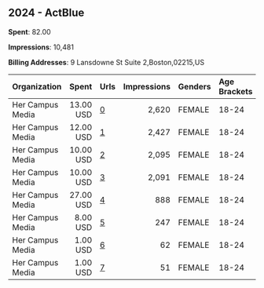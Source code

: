 ## 2024 - ActBlue 
**Spent**: 82.00

**Impressions**: 10,481

**Billing Addresses**: 9 Lansdowne St Suite 2,Boston,02215,US

|Organization|Spent|Urls|Impressions|Genders|Age Brackets|Country Codes|
|:---|---:|:---|---:|:---|:---|:---|
|Her Campus Media|13.00 USD|[0](https://www.snap.com/political-ads/asset/c5f3ecac06d74e6be8af6db6f230c97c462a7ba08835d98fbb7923487989da61?mediaType=MOV)|2,620|FEMALE|18-24|united states|
|Her Campus Media|12.00 USD|[1](https://www.snap.com/political-ads/asset/3d016313cc298708dee67b23c24f139b4c1afff2504244b2eb36adddd62189bd?mediaType=mov)|2,427|FEMALE|18-24|united states|
|Her Campus Media|10.00 USD|[2](https://www.snap.com/political-ads/asset/7bffe3fdafea80804ed20adfd702f1ec65834144bdf5af48ab05650e984ec069?mediaType=MOV)|2,095|FEMALE|18-24|united states|
|Her Campus Media|10.00 USD|[3](https://www.snap.com/political-ads/asset/2505fce87e616c25300055240521876f18ce33d4a95d112b53d980852246aa7f?mediaType=MOV)|2,091|FEMALE|18-24|united states|
|Her Campus Media|27.00 USD|[4](https://www.snap.com/political-ads/asset/3d016313cc298708dee67b23c24f139b4c1afff2504244b2eb36adddd62189bd?mediaType=mov)|888|FEMALE|18-24|united states|
|Her Campus Media|8.00 USD|[5](https://www.snap.com/political-ads/asset/c5f3ecac06d74e6be8af6db6f230c97c462a7ba08835d98fbb7923487989da61?mediaType=MOV)|247|FEMALE|18-24|united states|
|Her Campus Media|1.00 USD|[6](https://www.snap.com/political-ads/asset/2505fce87e616c25300055240521876f18ce33d4a95d112b53d980852246aa7f?mediaType=MOV)|62|FEMALE|18-24|united states|
|Her Campus Media|1.00 USD|[7](https://www.snap.com/political-ads/asset/7bffe3fdafea80804ed20adfd702f1ec65834144bdf5af48ab05650e984ec069?mediaType=MOV)|51|FEMALE|18-24|united states|
